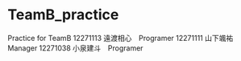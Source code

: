 # TeamB_practice
Practice for TeamB
12271113 遠渡相心　Programer
12271111 山下颯祐　Manager
12271038 小泉建斗　Programer